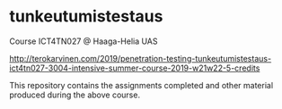 # tunkeutumistestaus
Course ICT4TN027 @ Haaga-Helia UAS

http://terokarvinen.com/2019/penetration-testing-tunkeutumistestaus-ict4tn027-3004-intensive-summer-course-2019-w21w22-5-credits

This repository contains the assignments completed and other material produced during the above course. 

